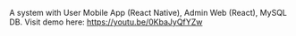 A system with User Mobile App (React Native), Admin Web (React), MySQL DB. Visit demo here: https://youtu.be/0KbaJyQfYZw
